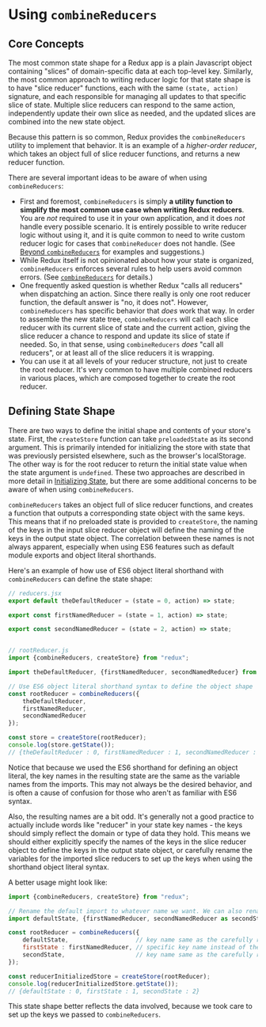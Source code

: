 # Using `combineReducers`

## Core Concepts


The most common state shape for a Redux app is a plain Javascript object containing "slices" of domain-specific data at each top-level key.  Similarly, the most common approach to writing reducer logic for that state shape is to have "slice reducer" functions, each with the same `(state, action)` signature, and each responsible for managing all updates to that specific slice of state.  Multiple slice reducers can respond to the same action, independently update their own slice as needed, and the updated slices are combined into the new state object.

Because this pattern is so common, Redux provides the `combineReducers` utility to implement that behavior.  It is an example of a _higher-order reducer_, which takes an object full of slice reducer functions, and returns a new reducer function.

There are several important ideas to be aware of when using `combineReducers`:


- First and foremost, `combineReducers` is simply **a utility function to simplify the most common use case when writing Redux reducers**.  You are *not* required to use it in your own application, and it does *not* handle every possible scenario.  It is entirely possible to write reducer logic without using it, and it is quite common to need to write custom reducer logic for cases that `combineReducer` does not handle.  (See [Beyond `combineReducers`](./BeyondCombineReducers.md) for examples and suggestions.)  
- While Redux itself is not opinionated about how your state is organized, `combineReducers` enforces several rules to help users avoid common errors.  (See [`combineReducers`](../../api/combineReducers.md) for details.)
- One frequently asked question is whether Redux "calls all reducers" when dispatching an action.  Since there really is only one root reducer function, the default answer is "no, it does not".  However, `combineReducers` has specific behavior that _does_ work that way.  In order to assemble the new state tree, `combineReducers` will call each slice reducer with its current slice of state and the current action, giving the slice reducer a chance to respond and update its slice of state if needed.  So, in that sense, using `combineReducers` _does_ "call all reducers", or at least all of the slice reducers it is wrapping.
- You can use it at all levels of your reducer structure, not just to create the root reducer.  It's very common to have multiple combined reducers in various places, which are composed together to create the root reducer.


## Defining State Shape

There are two ways to define the initial shape and contents of your store's state.  First, the `createStore` function can take `preloadedState` as its second argument.  This is primarily intended for initializing the store with state that was previously persisted elsewhere, such as the browser's localStorage.  The other way is for the root reducer to return the initial state value when the state argument is `undefined`.  These two approaches are described in more detail in [Initializing State](./InitializingState.md), but there are some additional concerns to be aware of when using `combineReducers`.

`combineReducers` takes an object full of slice reducer functions, and creates a function that outputs a corresponding state object with the same keys.  This means that if no preloaded state is provided to `createStore`, the naming of the keys in the input slice reducer object will define the naming of the keys in the output state object.  The correlation between these names is not always apparent, especially when using ES6 features such as default module exports and object literal shorthands.

Here's an example of how use of ES6 object literal shorthand with `combineReducers` can define the state shape:

```js
// reducers.jsx
export default theDefaultReducer = (state = 0, action) => state;

export const firstNamedReducer = (state = 1, action) => state;

export const secondNamedReducer = (state = 2, action) => state;


// rootReducer.js
import {combineReducers, createStore} from "redux";

import theDefaultReducer, {firstNamedReducer, secondNamedReducer} from "./reducers";

// Use ES6 object literal shorthand syntax to define the object shape
const rootReducer = combineReducers({
    theDefaultReducer,
    firstNamedReducer,
    secondNamedReducer
});

const store = createStore(rootReducer);
console.log(store.getState());
// {theDefaultReducer : 0, firstNamedReducer : 1, secondNamedReducer : 2}
```

Notice that because we used the ES6 shorthand for defining an object literal, the key names in the resulting state are the same as the variable names from the imports.  This may not always be the desired behavior, and is often a cause of confusion for those who aren't as familiar with ES6 syntax.

Also, the resulting names are a bit odd.  It's generally not a good practice to actually include words like "reducer" in your state key names - the keys should simply reflect the domain or type of data they hold.  This means we should either explicitly specify the names of the keys in the slice reducer object to define the keys in the output state object, or carefully rename the variables for the imported slice reducers to set up the keys when using the shorthand object literal syntax.

A better usage might look like:

```js
import {combineReducers, createStore} from "redux";

// Rename the default import to whatever name we want. We can also rename a named import.
import defaultState, {firstNamedReducer, secondNamedReducer as secondState} from "./reducers";

const rootReducer = combineReducers({
    defaultState,                   // key name same as the carefully renamed default export
    firstState : firstNamedReducer, // specific key name instead of the variable name
    secondState,                    // key name same as the carefully renamed named export
});

const reducerInitializedStore = createStore(rootReducer);
console.log(reducerInitializedStore.getState());
// {defaultState : 0, firstState : 1, secondState : 2}
```

This state shape better reflects the data involved, because we took care to set up the keys we passed to `combineReducers`.
